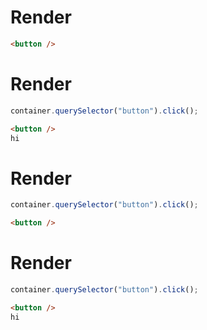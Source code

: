 # Render
```html
<button />
```


# Render
```js
container.querySelector("button").click();
```
```html
<button />
hi
```


# Render
```js
container.querySelector("button").click();
```
```html
<button />
```


# Render
```js
container.querySelector("button").click();
```
```html
<button />
hi
```
